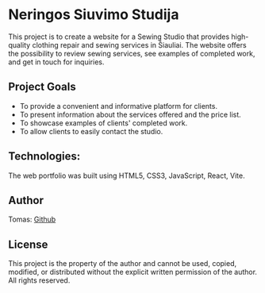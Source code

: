 # Neringos Siuvimo Studija

This project is to create a website for a Sewing Studio that provides high-quality clothing repair and sewing services in Šiauliai. The website offers the possibility to review sewing services, see examples of completed work, and get in touch for inquiries.

## Project Goals

- To provide a convenient and informative platform for clients.
- To present information about the services offered and the price list.
- To showcase examples of clients' completed work.
- To allow clients to easily contact the studio.

## Technologies:

The web portfolio was built using HTML5, CSS3, JavaScript, React, Vite.

## Author

Tomas: [Github](https://github.com/tomaskls/)

## License

This project is the property of the author and cannot be used, copied, modified, or distributed without the explicit written permission of the author. All rights reserved.
